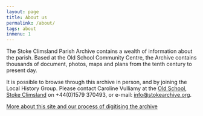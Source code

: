 ```yaml
---
layout: page
title: About us
permalink: /about/
tags: about
inmenu: 1
---
```





The Stoke Climsland Parish Archive contains a wealth of information about the parish. Based at the Old School Community Centre, the Archive contains thousands of document, photos, maps and plans from the tenth century to present day. 

It is possible to browse through this archive in person, and by joining the Local History Group. Please contact Caroline Vulliamy at the [Old School, Stoke Climsland](http://www.theoldschoolweb.org.uk/) on +44(0)1579 370493, or  e-mail: info@stokearchive.org.


[More about this site and our process of digitising the archive](/digitisation/)
